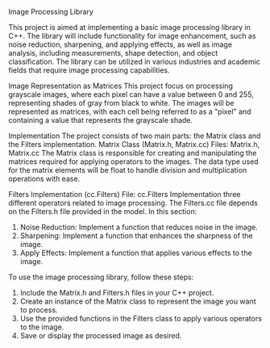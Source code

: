 Image Processing Library

This project is aimed at implementing a basic image processing library in C++. The library will include functionality for image enhancement, such as noise reduction, sharpening, and applying effects, as well as image analysis, including measurements, shape detection, and object classification. The library can be utilized in various industries and academic fields that require image processing capabilities.

Image Representation as Matrices
This project focus on processing grayscale images, where each pixel can have a value between 0 and 255, representing shades of gray from black to white. The images will be represented as matrices, with each cell being referred to as a "pixel" and containing a value that represents the grayscale shade.

Implementation
The project consists of two main parts: the Matrix class and the Filters implementation.
Matrix Class (Matrix.h, Matrix.cc)
Files: Matrix.h, Matrix.cc
The Matrix class is responsible for creating and manipulating the matrices required for applying operators to the images. The data type used for the matrix elements will be float to handle division and multiplication operations with ease.

Filters Implementation (cc.Filters)
File: cc.Filters
Implementation three different operators related to image processing. The Filters.cc file depends on the Filters.h file provided in the model. 
In this section:
1. Noise Reduction: Implement a function that reduces noise in the image.
2. Sharpening: Implement a function that enhances the sharpness of the image.
3. Apply Effects: Implement a function that applies various effects to the image.

To use the image processing library, follow these steps:
1. Include the Matrix.h and Filters.h files in your C++ project.
2. Create an instance of the Matrix class to represent the image you want to process.
3. Use the provided functions in the Filters class to apply various operators to the image.
4. Save or display the processed image as desired.
